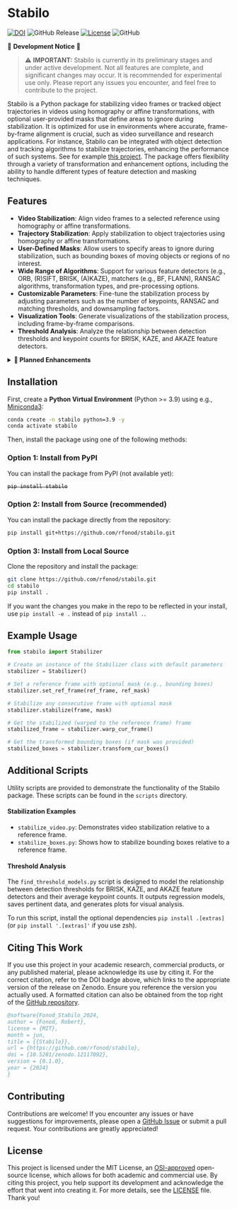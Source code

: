 # Stabilo

[![DOI](https://zenodo.org/badge/816993640.svg)](https://zenodo.org/doi/10.5281/zenodo.12117092) ![GitHub Release](https://img.shields.io/github/v/release/rfonod/stabilo?include_prereleases) [![License](https://img.shields.io/badge/License-MIT-blue.svg)](https://opensource.org/licenses/MIT) ![GitHub](https://img.shields.io/badge/Development-Active-brightgreen)

🚧 **Development Notice** 🚧

> ⚠️ **IMPORTANT:** Stabilo is currently in its preliminary stages and under active development. Not all features are complete, and significant changes may occur. It is recommended for experimental use only. Please report any issues you encounter, and feel free to contribute to the project.

Stabilo is a Python package for stabilizing video frames or tracked object trajectories in videos using homography or affine transformations, with optional user-provided masks that define areas to ignore during stabilization. It is optimized for use in environments where accurate, frame-by-frame alignment is crucial, such as video surveillance and research applications. For instance, Stabilo can be integrated with object detection and tracking algorithms to stabilize trajectories, enhancing the performance of such systems. See for example [this project](https://github.com/rfonod/geo-trax). The package offers flexibility through a variety of transformation and enhancement options, including the ability to handle different types of feature detection and masking techniques.

## Features

- **Video Stabilization**: Align video frames to a selected reference using homography or affine transformations.
- **Trajectory Stabilization**: Apply stabilization to object trajectories using homography or affine transformations.
- **User-Defined Masks**: Allow users to specify areas to ignore during stabilization, such as bounding boxes of moving objects or regions of no interest.
- **Wide Range of Algorithms**: Support for various feature detectors (e.g., ORB, (R)SIFT, BRISK, (A)KAZE), matchers (e.g., BF, FLANN), RANSAC algorithms, transformation types, and pre-processing options.
- **Customizable Parameters**: Fine-tune the stabilization process by adjusting parameters such as the number of keypoints, RANSAC and matching thresholds, and downsampling factors.
- **Visualization Tools**: Generate visualizations of the stabilization process, including frame-by-frame comparisons.
- **Threshold Analysis**: Analyze the relationship between detection thresholds and keypoint counts for BRISK, KAZE, and AKAZE feature detectors.

<details>
<summary><b>🚀 Planned Enhancements</b></summary>

- **Benchmarking and Tuning Tools**: Develop tools to benchmark and tune the performance of the stabilization algorithms.
- **Trajectory Stabilization Script**: Create a script to stabilize object trajectories in videos. 
- **Custom Mask Encoding**: Support for more generic types of custom mask encodings.
- **Custom Reference Frame Selection**: Allow users to select a custom reference frame for stabilization.
- **GPU Acceleration**: Utilize GPU acceleration for faster processing.
- **Documentation**: Provide detailed documentation and examples for ease of use.
- **Unit Tests**: Implement comprehensive unit tests to ensure the stability and reliability of the package.
- **Deployment to PyPI**: Publish the package on PyPI for easy installation and distribution.

</details>

## Installation

First, create a **Python Virtual Environment** (Python >= 3.9) using e.g., [Miniconda3](https://docs.anaconda.com/free/miniconda/):
```bash
conda create -n stabilo python=3.9 -y
conda activate stabilo
```
    
Then, install the package using one of the following methods:

### Option 1: Install from PyPI
You can install the package from PyPI (not available yet):

<strike>

```sh
pip install stabilo
```

</strike>


### Option 2: Install from Source (recommended)
You can install the package directly from the repository:
```sh
pip install git+https://github.com/rfonod/stabilo.git
```

### Option 3: Install from Local Source

Clone the repository and install the package:

```sh
git clone https://github.com/rfonod/stabilo.git
cd stabilo
pip install .
```

If you want the changes you make in the repo to be reflected in your install, use `pip install -e .` instead of `pip install .`.

## Example Usage

```python
from stabilo import Stabilizer 

# Create an instance of the Stabilizer class with default parameters
stabilizer = Stabilizer() 

# Set a reference frame with optional mask (e.g., bounding boxes)
stabilizer.set_ref_frame(ref_frame, ref_mask)

# Stabilize any consecutive frame with optional mask
stabilizer.stabilize(frame, mask)

# Get the stabilized (warped to the reference frame) frame  
stabilized_frame = stabilizer.warp_cur_frame()

# Get the transformed bounding boxes (if mask was provided)
stabilized_boxes = stabilizer.transform_cur_boxes()
``` 

## Additional Scripts

Utility scripts are provided to demonstrate the functionality of the Stabilo package. These scripts can be found in the `scripts` directory.

#### Stabilization Examples

- `stabilize_video.py`: Demonstrates video stabilization relative to a reference frame.
- `stabilize_boxes.py`: Shows how to stabilize bounding boxes relative to a reference frame.

#### Threshold Analysis

The `find_threshold_models.py` script is designed to model the relationship between detection thresholds for BRISK, KAZE, and AKAZE feature detectors and their average keypoint counts. It outputs regression models, saves pertinent data, and generates plots for visual analysis.

To run this script, install the optional dependencies `pip install .[extras]` (or `pip install '.[extras]'` if you use zsh).

## Citing This Work

If you use this project in your academic research, commercial products, or any published material, please acknowledge its use by citing it. For the correct citation, refer to the DOI badge above, which links to the appropriate version of the release on Zenodo. Ensure you reference the version you actually used. A formatted citation can also be obtained from the top right of the [GitHub repository](https://github.com/stabilo).

```bibtex
@software{Fonod_Stabilo_2024,
author = {Fonod, Robert},
license = {MIT},
month = jun,
title = {{Stabilo}},
url = {https://github.com/rfonod/stabilo},
doi = {10.5281/zenodo.12117092},
version = {0.1.0},
year = {2024}
}
```

## Contributing

Contributions are welcome! If you encounter any issues or have suggestions for improvements, please open a [GitHub Issue](https://github.com/rfonod/stabilo/issues) or submit a pull request. Your contributions are greatly appreciated!


## License

This project is licensed under the MIT License, an [OSI-approved](https://opensource.org/licenses/MIT) open-source license, which allows for both academic and commercial use. By citing this project, you help support its development and acknowledge the effort that went into creating it. For more details, see the [LICENSE](LICENSE) file. Thank you!
